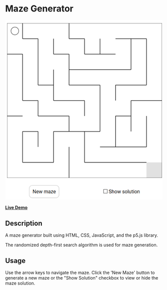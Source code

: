 # Maze Generator
<p align="center">
    <img src="https://raw.githubusercontent.com/ElkheirT/maze-generator/master/images/Screenshot.png"/>
</p>

[**Live Demo**](https://elkheirt.github.io/maze-generator/)
## Description
A maze generator built using HTML, CSS, JavaScript, and the p5.js library.

The randomized depth-first search algorithm is used for maze generation.

## Usage
Use the arrow keys to navigate the maze. Click the 'New Maze' button to generate a new maze or the "Show Solution" checkbox to view or hide the maze solution.
